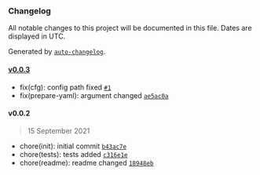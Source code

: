 ### Changelog

All notable changes to this project will be documented in this file. Dates are displayed in UTC.

Generated by [`auto-changelog`](https://github.com/CookPete/auto-changelog).

#### [v0.0.3](https://github.com/Celtian/fifatables/compare/v0.0.2...v0.0.3)

- fix(cfg): config path fixed [`#1`](https://github.com/Celtian/fifatables/pull/1)
- fix(prepare-yaml): argument changed [`ae5ac0a`](https://github.com/Celtian/fifatables/commit/ae5ac0a0c87640cf8a3aad3fd0e2d86fb7d47938)

#### v0.0.2

> 15 September 2021

- chore(init): initial commit [`b43ac7e`](https://github.com/Celtian/fifatables/commit/b43ac7e3da1120d6176e21e14cf6f810ed5af530)
- chore(tests): tests added [`c316e1e`](https://github.com/Celtian/fifatables/commit/c316e1e4128bf23ff318ff70c1154023f5483d11)
- chore(readme): readme changed [`18948eb`](https://github.com/Celtian/fifatables/commit/18948ebd7c1d9d5ecac0c4dc65036fd96c243bf1)
